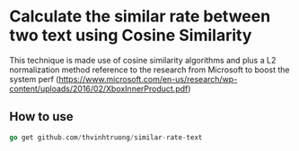 # Calculate the similar rate between two text using Cosine Similarity

This technique is made use of cosine similarity algorithms and plus a L2 normalization method reference to the research from Microsoft to boost the system perf (https://www.microsoft.com/en-us/research/wp-content/uploads/2016/02/XboxInnerProduct.pdf)

## How to use

```go
go get github.com/thvinhtruong/similar-rate-text
```
